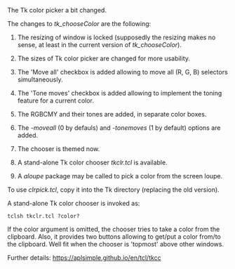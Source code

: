 The Tk color picker a bit changed.


The changes to *tk_chooseColor* are the following:

1. The resizing of window is locked (supposedly the resizing makes no sense,
   at least in the current version of *tk_chooseColor*).

2. The sizes of Tk color picker are changed for more usability.

3. The 'Move all' checkbox is added allowing to move all (R, G, B) selectors
   simultaneously.

4. The 'Tone moves' checkbox is added allowing to implement the toning feature
   for a current color.

5. The RGBCMY and their tones are added, in separate color boxes.

6. The *-moveall* (0 by defauls) and *-tonemoves* (1 by default) options are added.

7. The chooser is themed now.

8. A stand-alone Tk color chooser *tkclr.tcl* is available.

9. A *aloupe* package may be called to pick a color from the screen loupe.

To use *clrpick.tcl*, copy it into the Tk directory (replacing the old version).

A stand-alone Tk color chooser is invoked as:

 `tclsh tkclr.tcl ?color?`

If the color argument is omitted, the chooser tries to take a color from the clipboard. Also, it provides two buttons allowing to get/put a color from/to the clipboard. Well fit when the chooser is 'topmost' above other windows.

Further details:
 https://aplsimple.github.io/en/tcl/tkcc
